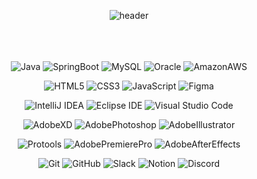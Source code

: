 <div align="center">
  
![header](https://capsule-render.vercel.app/api?type=waving&color=gradient&height=300&fontAlignY=40&section=header&text=Have%20a%20Nice%20Day🍀&fontSize=90&desc=I'm%20Yula👋🏻&descAlign=50&descAlignY=60&animation=twinkling)
<br>
<!--[![Solved.ac Profile](http://mazassumnida.wtf/api/v2/generate_badge?boj=yularete)](https://solved.ac/yularete/)-->   
<br><br><br>
![Java](https://img.shields.io/badge/Java-007396.svg?&style=for-the-badge&logo=Java&logoColor=white)
![SpringBoot](https://img.shields.io/badge/SpringBoot-6DB33F.svg?&style=for-the-badge&logo=Spring&logoColor=white)
![MySQL](https://img.shields.io/badge/MySQL-4479A1.svg?&style=for-the-badge&logo=MySQL&logoColor=white)
![Oracle](https://img.shields.io/badge/Oracle-F80000.svg?&style=for-the-badge&logo=Oracle&logoColor=white)
![AmazonAWS](https://img.shields.io/badge/AmazonAWS-232F3E.svg?&style=for-the-badge&logo=AmazonAWS&logoColor=white)

![HTML5](https://img.shields.io/badge/HTML5-E34F26.svg?&style=for-the-badge&logo=HTML5&logoColor=white)
![CSS3](https://img.shields.io/badge/CSS3-1572B6.svg?&style=for-the-badge&logo=CSS3&logoColor=white)
![JavaScript](https://img.shields.io/badge/JavaScript-F7DF1E.svg?&style=for-the-badge&logo=JavaScript&logoColor=white)
![Figma](https://img.shields.io/badge/Figma-F24E1E.svg?logo=Figma&logoColor=white&style=for-the-badge)

![IntelliJ IDEA](https://img.shields.io/badge/IntelliJIDEA-000000.svg?&style=for-the-badge&logo=IntelliJIDEA&logoColor=white)
![Eclipse IDE](https://img.shields.io/badge/Eclipse%20IDE-2C2255.svg?&style=for-the-badge&logo=Eclipse%20IDE&logoColor=white)
![Visual Studio Code](https://img.shields.io/badge/Visual%20Studio%20Code-007ACC.svg?&style=for-the-badge&logo=Visual%20Studio%20Code&logoColor=white)
    
![AdobeXD](https://img.shields.io/badge/AdobeXD-FF61F6.svg?logo=AdobeXD&logoColor=white&style=for-the-badge)
![AdobePhotoshop](https://img.shields.io/badge/AdobePhotoshop-31A8FF.svg?logo=AdobePhotoshop&logoColor=white&style=for-the-badge)
![AdobeIllustrator](https://img.shields.io/badge/AdobeIllustrator-FF9A00.svg?logo=AdobeIllustrator&logoColor=white&style=for-the-badge)
  
![Protools](https://img.shields.io/badge/Protools-7ACB10.svg?logo=Protools&logoColor=white&style=for-the-badge)
![AdobePremierePro](https://img.shields.io/badge/AdobePremierePro-9999FF.svg?logo=AdobePremierePro&logoColor=white&style=for-the-badge)
![AdobeAfterEffects](https://img.shields.io/badge/AdobeAfterEffects-4ACBD6.svg?logo=AdobeAfterEffects&logoColor=white&style=for-the-badge)

![Git](https://img.shields.io/badge/Git-F05032.svg?&style=for-the-badge&logo=Git&logoColor=white)
![GitHub](https://img.shields.io/badge/GitHub-181717.svg?&style=for-the-badge&logo=GitHub&logoColor=white)
![Slack](https://img.shields.io/badge/Slack-4A154B.svg?logo=Slack&logoColor=white&style=for-the-badge)
![Notion](https://img.shields.io/badge/Notion-000000.svg?logo=Notion&logoColor=white&style=for-the-badge)
![Discord](https://img.shields.io/badge/Discord-5865F2.svg?logo=Discord&logoColor=white&style=for-the-badge)

</div>
